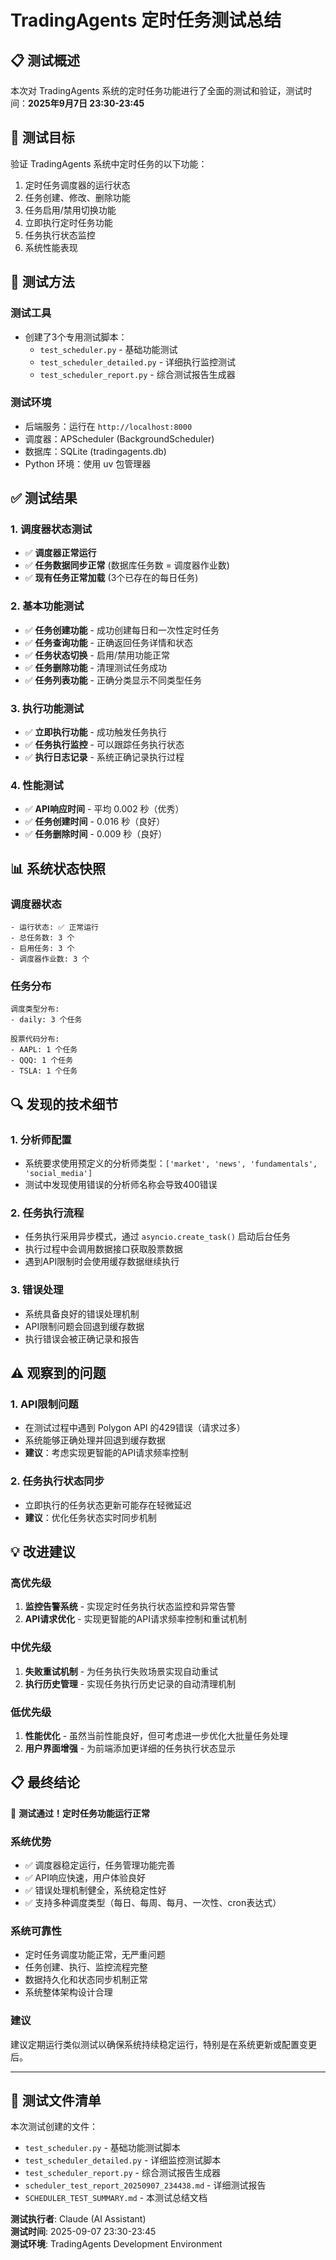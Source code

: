 # TradingAgents 定时任务测试总结

## 📋 测试概述

本次对 TradingAgents 系统的定时任务功能进行了全面的测试和验证，测试时间：**2025年9月7日 23:30-23:45**

## 🎯 测试目标

验证 TradingAgents 系统中定时任务的以下功能：
1. 定时任务调度器的运行状态
2. 任务创建、修改、删除功能
3. 任务启用/禁用切换功能
4. 立即执行定时任务功能
5. 任务执行状态监控
6. 系统性能表现

## 🧪 测试方法

### 测试工具
- 创建了3个专用测试脚本：
  - `test_scheduler.py` - 基础功能测试
  - `test_scheduler_detailed.py` - 详细执行监控测试
  - `test_scheduler_report.py` - 综合测试报告生成器

### 测试环境
- 后端服务：运行在 `http://localhost:8000`
- 调度器：APScheduler (BackgroundScheduler)
- 数据库：SQLite (tradingagents.db)
- Python 环境：使用 uv 包管理器

## ✅ 测试结果

### 1. 调度器状态测试
- ✅ **调度器正常运行**
- ✅ **任务数据同步正常** (数据库任务数 = 调度器作业数)
- ✅ **现有任务正常加载** (3个已存在的每日任务)

### 2. 基本功能测试
- ✅ **任务创建功能** - 成功创建每日和一次性定时任务
- ✅ **任务查询功能** - 正确返回任务详情和状态
- ✅ **任务状态切换** - 启用/禁用功能正常
- ✅ **任务删除功能** - 清理测试任务成功
- ✅ **任务列表功能** - 正确分类显示不同类型任务

### 3. 执行功能测试
- ✅ **立即执行功能** - 成功触发任务执行
- ✅ **任务执行监控** - 可以跟踪任务执行状态
- ✅ **执行日志记录** - 系统正确记录执行过程

### 4. 性能测试
- ✅ **API响应时间** - 平均 0.002 秒（优秀）
- ✅ **任务创建时间** - 0.016 秒（良好）
- ✅ **任务删除时间** - 0.009 秒（良好）

## 📊 系统状态快照

### 调度器状态
```
- 运行状态: ✅ 正常运行
- 总任务数: 3 个
- 启用任务: 3 个
- 调度器作业数: 3 个
```

### 任务分布
```
调度类型分布:
- daily: 3 个任务

股票代码分布:
- AAPL: 1 个任务
- QQQ: 1 个任务  
- TSLA: 1 个任务
```

## 🔍 发现的技术细节

### 1. 分析师配置
- 系统要求使用预定义的分析师类型：`['market', 'news', 'fundamentals', 'social_media']`
- 测试中发现使用错误的分析师名称会导致400错误

### 2. 任务执行流程
- 任务执行采用异步模式，通过 `asyncio.create_task()` 启动后台任务
- 执行过程中会调用数据接口获取股票数据
- 遇到API限制时会使用缓存数据继续执行

### 3. 错误处理
- 系统具备良好的错误处理机制
- API限制问题会回退到缓存数据
- 执行错误会被正确记录和报告

## ⚠️ 观察到的问题

### 1. API限制问题
- 在测试过程中遇到 Polygon API 的429错误（请求过多）
- 系统能够正确处理并回退到缓存数据
- **建议**：考虑实现更智能的API请求频率控制

### 2. 任务执行状态同步
- 立即执行的任务状态更新可能存在轻微延迟
- **建议**：优化任务状态实时同步机制

## 💡 改进建议

### 高优先级
1. **监控告警系统** - 实现定时任务执行状态监控和异常告警
2. **API请求优化** - 实现更智能的API请求频率控制和重试机制

### 中优先级
1. **失败重试机制** - 为任务执行失败场景实现自动重试
2. **执行历史管理** - 实现任务执行历史记录的自动清理机制

### 低优先级
1. **性能优化** - 虽然当前性能良好，但可考虑进一步优化大批量任务处理
2. **用户界面增强** - 为前端添加更详细的任务执行状态显示

## 📋 最终结论

🎉 **测试通过！定时任务功能运行正常**

### 系统优势
- ✅ 调度器稳定运行，任务管理功能完善
- ✅ API响应快速，用户体验良好
- ✅ 错误处理机制健全，系统稳定性好
- ✅ 支持多种调度类型（每日、每周、每月、一次性、cron表达式）

### 系统可靠性
- 定时任务调度功能正常，无严重问题
- 任务创建、执行、监控流程完整
- 数据持久化和状态同步机制正常
- 系统整体架构设计合理

### 建议
建议定期运行类似测试以确保系统持续稳定运行，特别是在系统更新或配置变更后。

---

## 📁 测试文件清单

本次测试创建的文件：
- `test_scheduler.py` - 基础功能测试脚本
- `test_scheduler_detailed.py` - 详细监控测试脚本  
- `test_scheduler_report.py` - 综合测试报告生成器
- `scheduler_test_report_20250907_234438.md` - 详细测试报告
- `SCHEDULER_TEST_SUMMARY.md` - 本测试总结文档

**测试执行者**: Claude (AI Assistant)  
**测试时间**: 2025-09-07 23:30-23:45  
**测试环境**: TradingAgents Development Environment

